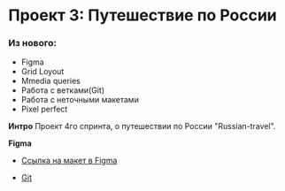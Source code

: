 # Проект 3: Путешествие по России

### Из нового:
* Figma
* Grid Loyout
* Mmedia queries
* Работа с ветками(Git)
* Работа с неточными макетами
* Pixel perfect

**Интро**
Проект 4го спринта, о путешествии по России "Russian-travel".

**Figma**

* [Ссылка на макет в Figma](https://www.figma.com/file/OyRWEjU6wBwRe1hapzQoLx/Sprint-3%3A-Russia-%2F-desktop-%2B-mobile?node-id=28503%3A0)

* [Git](https://EgYakGit.github.io/russian-travel)